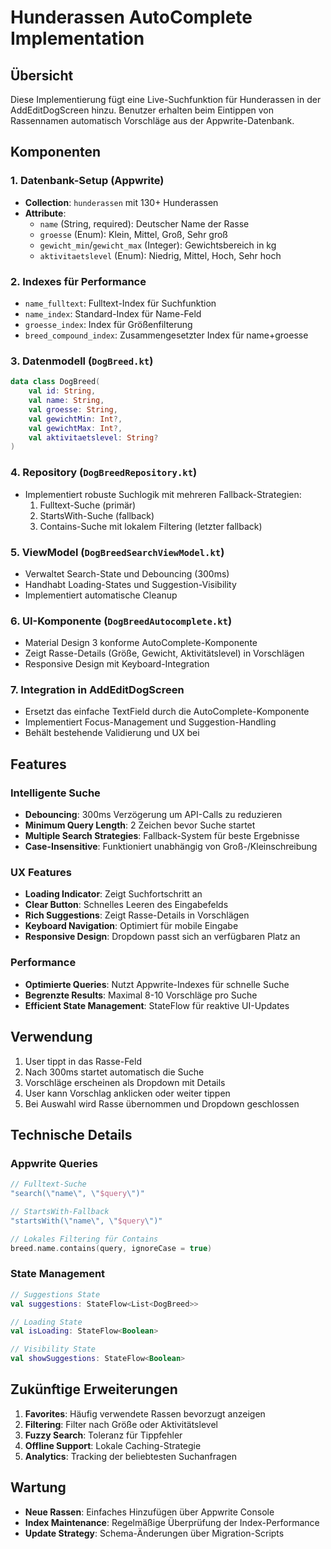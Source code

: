 # Hunderassen AutoComplete Implementation

## Übersicht
Diese Implementierung fügt eine Live-Suchfunktion für Hunderassen in der AddEditDogScreen hinzu. Benutzer erhalten beim Eintippen von Rassennamen automatisch Vorschläge aus der Appwrite-Datenbank.

## Komponenten

### 1. Datenbank-Setup (Appwrite)
- **Collection**: `hunderassen` mit 130+ Hunderassen
- **Attribute**:
  - `name` (String, required): Deutscher Name der Rasse
  - `groesse` (Enum): Klein, Mittel, Groß, Sehr groß
  - `gewicht_min`/`gewicht_max` (Integer): Gewichtsbereich in kg
  - `aktivitaetslevel` (Enum): Niedrig, Mittel, Hoch, Sehr hoch

### 2. Indexes für Performance
- `name_fulltext`: Fulltext-Index für Suchfunktion
- `name_index`: Standard-Index für Name-Feld
- `groesse_index`: Index für Größenfilterung
- `breed_compound_index`: Zusammengesetzter Index für name+groesse

### 3. Datenmodell (`DogBreed.kt`)
```kotlin
data class DogBreed(
    val id: String,
    val name: String,
    val groesse: String,
    val gewichtMin: Int?,
    val gewichtMax: Int?,
    val aktivitaetslevel: String?
)
```

### 4. Repository (`DogBreedRepository.kt`)
- Implementiert robuste Suchlogik mit mehreren Fallback-Strategien:
  1. Fulltext-Suche (primär)
  2. StartsWith-Suche (fallback)
  3. Contains-Suche mit lokalem Filtering (letzter fallback)

### 5. ViewModel (`DogBreedSearchViewModel.kt`)
- Verwaltet Search-State und Debouncing (300ms)
- Handhabt Loading-States und Suggestion-Visibility
- Implementiert automatische Cleanup

### 6. UI-Komponente (`DogBreedAutocomplete.kt`)
- Material Design 3 konforme AutoComplete-Komponente
- Zeigt Rasse-Details (Größe, Gewicht, Aktivitätslevel) in Vorschlägen
- Responsive Design mit Keyboard-Integration

### 7. Integration in AddEditDogScreen
- Ersetzt das einfache TextField durch die AutoComplete-Komponente
- Implementiert Focus-Management und Suggestion-Handling
- Behält bestehende Validierung und UX bei

## Features

### Intelligente Suche
- **Debouncing**: 300ms Verzögerung um API-Calls zu reduzieren
- **Minimum Query Length**: 2 Zeichen bevor Suche startet
- **Multiple Search Strategies**: Fallback-System für beste Ergebnisse
- **Case-Insensitive**: Funktioniert unabhängig von Groß-/Kleinschreibung

### UX Features
- **Loading Indicator**: Zeigt Suchfortschritt an
- **Clear Button**: Schnelles Leeren des Eingabefelds
- **Rich Suggestions**: Zeigt Rasse-Details in Vorschlägen
- **Keyboard Navigation**: Optimiert für mobile Eingabe
- **Responsive Design**: Dropdown passt sich an verfügbaren Platz an

### Performance
- **Optimierte Queries**: Nutzt Appwrite-Indexes für schnelle Suche
- **Begrenzte Results**: Maximal 8-10 Vorschläge pro Suche
- **Efficient State Management**: StateFlow für reaktive UI-Updates

## Verwendung

1. User tippt in das Rasse-Feld
2. Nach 300ms startet automatisch die Suche
3. Vorschläge erscheinen als Dropdown mit Details
4. User kann Vorschlag anklicken oder weiter tippen
5. Bei Auswahl wird Rasse übernommen und Dropdown geschlossen

## Technische Details

### Appwrite Queries
```kotlin
// Fulltext-Suche
"search(\"name\", \"$query\")"

// StartsWith-Fallback
"startsWith(\"name\", \"$query\")"

// Lokales Filtering für Contains
breed.name.contains(query, ignoreCase = true)
```

### State Management
```kotlin
// Suggestions State
val suggestions: StateFlow<List<DogBreed>>

// Loading State
val isLoading: StateFlow<Boolean>

// Visibility State
val showSuggestions: StateFlow<Boolean>
```

## Zukünftige Erweiterungen

1. **Favorites**: Häufig verwendete Rassen bevorzugt anzeigen
2. **Filtering**: Filter nach Größe oder Aktivitätslevel
3. **Fuzzy Search**: Toleranz für Tippfehler
4. **Offline Support**: Lokale Caching-Strategie
5. **Analytics**: Tracking der beliebtesten Suchanfragen

## Wartung

- **Neue Rassen**: Einfaches Hinzufügen über Appwrite Console
- **Index Maintenance**: Regelmäßige Überprüfung der Index-Performance
- **Update Strategy**: Schema-Änderungen über Migration-Scripts
